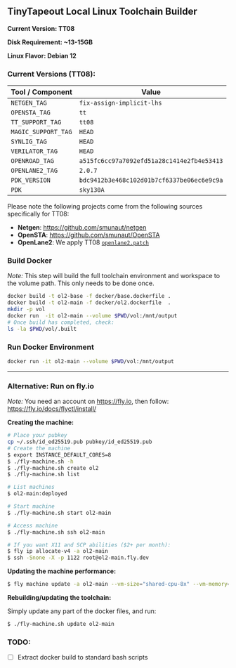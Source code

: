 ## TinyTapeout Local Linux Toolchain Builder

**Current Version: TT08**

**Disk Requirement: ~13-15GB**

**Linux Flavor: Debian 12**

### Current Versions (TT08):


| Tool / Component    | Value                                        |
|---------------------|----------------------------------------------|
| `NETGEN_TAG`        | `fix-assign-implicit-lhs`                    |
| `OPENSTA_TAG`       | `tt`                                         |
| `TT_SUPPORT_TAG`    | `tt08`                                       |
| `MAGIC_SUPPORT_TAG` | `HEAD`                                       |
| `SYNLIG_TAG`        | `HEAD`                                       |
| `VERILATOR_TAG`     | `HEAD`                                       |
| `OPENROAD_TAG`      | `a515fc6cc97a7092efd51a28c1414e2fb4e53413`   |
| `OPENLANE2_TAG`     | `2.0.7`                                      |
| `PDK_VERSION`       | `bdc9412b3e468c102d01b7cf6337be06ec6e9c9a`   |
| `PDK`               | `sky130A`                                    |


Please note the following projects come from the following sources specifically for TT08:
- **Netgen**:  https://github.com/smunaut/netgen
- **OpenSTA**: https://github.com/smunaut/OpenSTA
- **OpenLane2**: We apply TT08 [`openlane2.patch`](https://github.com/TinyTapeout/tinytapeout-08/blob/main/patches/openlane2.patch)

### Build Docker

_Note:_ This step will build the full toolchain environment and workspace to the volume path. This only needs to be done once.

```bash
docker build -t ol2-base -f docker/base.dockerfile .
docker build -t ol2-main -f docker/ol2.dockerfile  .
mkdir -p vol
docker run  -it ol2-main --volume $PWD/vol:/mnt/output
# Once build has completed, check:
ls -la $PWD/vol/.built
```

### Run Docker Environment

```bash
docker run -it ol2-main --volume $PWD/vol:/mnt/output
```

---

### Alternative: Run on fly.io

_Note:_ You need an account on https://fly.io, then follow: https://fly.io/docs/flyctl/install/


**Creating the machine:**

```bash
# Place your pubkey
cp ~/.ssh/id_ed25519.pub pubkey/id_ed25519.pub 
# Create the machine
$ export INSTANCE_DEFAULT_CORES=8
$ ./fly-machine.sh -h
$ ./fly-machine.sh create ol2
$ ./fly-machine.sh list

# List machines
$ ol2-main:deployed

# Start machine
$ ./fly-machine.sh start ol2-main

# Access machine
$ ./fly-machine.sh ssh ol2-main

# If you want X11 and SCP abilities ($2+ per month):
$ fly ip allocate-v4 -a ol2-main
$ ssh -Snone -X -p 1122 root@ol2-main.fly.dev
```

**Updating the machine performance:**

```bash
$ fly machine update -a ol2-main --vm-size="shared-cpu-8x" --vm-memory=8192
```

**Rebuilding/updating the toolchain:**

Simply update any part of the docker files, and run:

```bash
$ ./fly-machine.sh update ol2-main
```

### TODO:

- [ ] Extract docker build to standard bash scripts